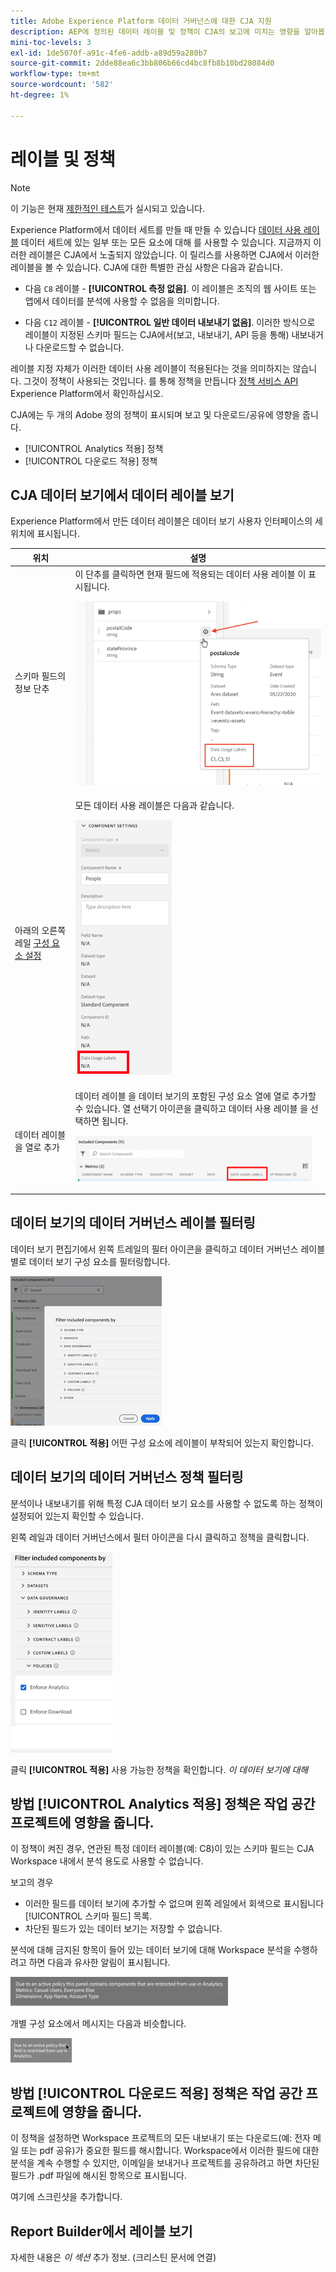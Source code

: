 ```yaml
---
title: Adobe Experience Platform 데이터 거버넌스에 대한 CJA 지원
description: AEP에 정의된 데이터 레이블 및 정책이 CJA의 보고에 미치는 영향을 알아봅니다.
mini-toc-levels: 3
exl-id: 1de5070f-a91c-4fe6-addb-a89d59a280b7
source-git-commit: 2dde88ea6c3bb806b66cd4bc8fb8b10bd28084d0
workflow-type: tm+mt
source-wordcount: '582'
ht-degree: 1%

---
```


# 레이블 및 정책

>[!NOTE]
>
>이 기능은 현재 [제한적인 테스트](/help/release-notes/releases.md)가 실시되고 있습니다.

Experience Platform에서 데이터 세트를 만들 때 만들 수 있습니다 [데이터 사용 레이블](https://experienceleague.adobe.com/docs/experience-platform/data-governance/labels/reference.html?lang=en) 데이터 세트에 있는 일부 또는 모든 요소에 대해 를 사용할 수 있습니다. 지금까지 이러한 레이블은 CJA에서 노출되지 않았습니다. 이 릴리스를 사용하면 CJA에서 이러한 레이블을 볼 수 있습니다. CJA에 대한 특별한 관심 사항은 다음과 같습니다.

* 다음 `C8` 레이블 - **[!UICONTROL 측정 없음]**. 이 레이블은 조직의 웹 사이트 또는 앱에서 데이터를 분석에 사용할 수 없음을 의미합니다.

* 다음 `C12` 레이블 - **[!UICONTROL 일반 데이터 내보내기 없음]**. 이러한 방식으로 레이블이 지정된 스키마 필드는 CJA에서(보고, 내보내기, API 등을 통해) 내보내거나 다운로드할 수 없습니다.

레이블 지정 자체가 이러한 데이터 사용 레이블이 적용된다는 것을 의미하지는 않습니다. 그것이 정책이 사용되는 것입니다. 를 통해 정책을 만듭니다 [정책 서비스 API](https://experienceleague.adobe.com/docs/experience-platform/data-governance/api/overview.html?lang=en) Experience Platform에서 확인하십시오.

CJA에는 두 개의 Adobe 정의 정책이 표시되며 보고 및 다운로드/공유에 영향을 줍니다.

* [!UICONTROL Analytics 적용] 정책
* [!UICONTROL 다운로드 적용] 정책

## CJA 데이터 보기에서 데이터 레이블 보기

Experience Platform에서 만든 데이터 레이블은 데이터 보기 사용자 인터페이스의 세 위치에 표시됩니다.

| 위치 | 설명 |
| --- | --- |
| 스키마 필드의 정보 단추 | 이 단추를 클릭하면 현재 필드에 적용되는 데이터 사용 레이블 이 표시됩니다.<p>![](assets/data-label-left.png) |
| 아래의 오른쪽 레일 [구성 요소 설정](/help/data-views/component-settings/overview.md) | 모든 데이터 사용 레이블은 다음과 같습니다.<p>![](assets/data-label-right.png) |
| 데이터 레이블을 열로 추가 | 데이터 레이블 을 데이터 보기의 포함된 구성 요소 열에 열로 추가할 수 있습니다. 열 선택기 아이콘을 클릭하고 데이터 사용 레이블 을 선택하면 됩니다.<p>![](assets/data-label-column.png) |

## 데이터 보기의 데이터 거버넌스 레이블 필터링

데이터 보기 편집기에서 왼쪽 트레일의 필터 아이콘을 클릭하고 데이터 거버넌스 레이블별로 데이터 보기 구성 요소를 필터링합니다.

![](assets/filter-labels.png)

클릭 **[!UICONTROL 적용]** 어떤 구성 요소에 레이블이 부착되어 있는지 확인합니다.

## 데이터 보기의 데이터 거버넌스 정책 필터링

분석이나 내보내기를 위해 특정 CJA 데이터 보기 요소를 사용할 수 없도록 하는 정책이 설정되어 있는지 확인할 수 있습니다.

왼쪽 레일과 데이터 거버넌스에서 필터 아이콘을 다시 클릭하고 정책을 클릭합니다.

![](assets/filter-policies.png)

클릭 **[!UICONTROL 적용]** 사용 가능한 정책을 확인합니다. _이 데이터 보기에 대해_

## 방법 [!UICONTROL Analytics 적용] 정책은 작업 공간 프로젝트에 영향을 줍니다.

이 정책이 켜진 경우, 연관된 특정 데이터 레이블(예: C8)이 있는 스키마 필드는 CJA Workspace 내에서 분석 용도로 사용할 수 없습니다.

보고의 경우

* 이러한 필드를 데이터 보기에 추가할 수 없으며 왼쪽 레일에서 회색으로 표시됩니다 [!UICONTROL 스키마 필드] 목록.
* 차단된 필드가 있는 데이터 보기는 저장할 수 없습니다.

분석에 대해 금지된 항목이 들어 있는 데이터 보기에 대해 Workspace 분석을 수행하려고 하면 다음과 유사한 알림이 표시됩니다.

![](assets/policy-enforce.png)

개별 구성 요소에서 메시지는 다음과 비슷합니다.

![](assets/policy-enforce2.png)

## 방법 [!UICONTROL 다운로드 적용] 정책은 작업 공간 프로젝트에 영향을 줍니다.

이 정책을 설정하면 Workspace 프로젝트의 모든 내보내기 또는 다운로드(예: 전자 메일 또는 pdf 공유)가 중요한 필드를 해시합니다. Workspace에서 이러한 필드에 대한 분석을 계속 수행할 수 있지만, 이메일을 보내거나 프로젝트를 공유하려고 하면 차단된 필드가 .pdf 파일에 해시된 항목으로 표시됩니다.

여기에 스크린샷을 추가합니다.

## Report Builder에서 레이블 보기

자세한 내용은 _이 섹션_ 추가 정보. (크리스틴 문서에 연결)
